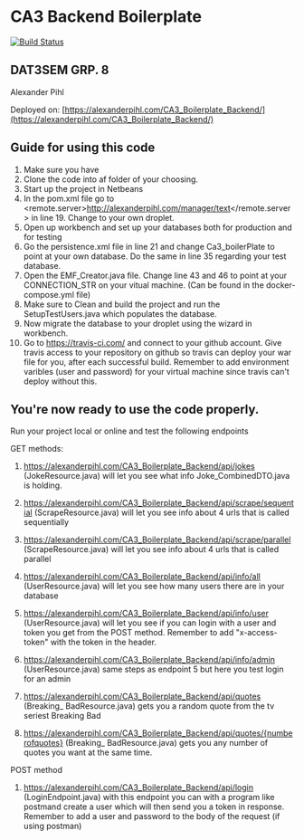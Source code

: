 # CA3 Backend Boilerplate 
[![Build Status](https://app.travis-ci.com/Jean-Poul/CloudMon_backend.svg?branch=main)](https://app.travis-ci.com/Jean-Poul/CloudMon_backend)

## DAT3SEM GRP. 8
Alexander Pihl

Deployed on: [https://alexanderpihl.com/CA3_Boilerplate_Backend/](https://alexanderpihl.com/CA3_Boilerplate_Backend/)

## Guide for using this code
1. Make sure you have 
2. Clone the code into af folder of your choosing.
3. Start up the project in Netbeans
4. In the pom.xml file go to <remote.server>http://alexanderpihl.com/manager/text</remote.server> in line 19. Change to your own droplet.
5. Open up workbench and set up your databases both for production and for testing
6. Go the persistence.xml file in line 21 and change Ca3_boilerPlate to point at your own database. Do the same in line 35 regarding your test database.
7. Open the EMF_Creator.java file. Change line 43 and 46 to point at your CONNECTION_STR on your vitual machine. (Can be found in the docker-compose.yml file)
8. Make sure to Clean and build the project and run the SetupTestUsers.java which populates the database. 
9. Now migrate the database to your droplet using the wizard in workbench.
10. Go to https://travis-ci.com/ and connect to your github account. Give travis access to your repository on github so travis can deploy your war file for you, after each successful build. Remember to add environment varibles (user and password) for your virtual machine since travis can't deploy without this.
    
## You're now ready to use the code properly.
Run your project local or online and test the following endpoints


GET methods:

1. https://alexanderpihl.com/CA3_Boilerplate_Backend/api/jokes (JokeResource.java) will let you see what info Joke_CombinedDTO.java is holding.

2. https://alexanderpihl.com/CA3_Boilerplate_Backend/api/scrape/sequential (ScrapeResource.java) will let you see info about 4 urls that is called sequentially

3. https://alexanderpihl.com/CA3_Boilerplate_Backend/api/scrape/parallel (ScrapeResource.java) will let you see info about 4 urls that is called parallel

4. https://alexanderpihl.com/CA3_Boilerplate_Backend/api/info/all (UserResource.java) will let you see how many users there are in your database

5. https://alexanderpihl.com/CA3_Boilerplate_Backend/api/info/user (UserResource.java) will let you see if you can login with a user and token you get from the POST method. Remember to add "x-access-token" with the token in the header.

6. https://alexanderpihl.com/CA3_Boilerplate_Backend/api/info/admin (UserResource.java) same steps as endpoint 5 but here you test login for an admin

7. https://alexanderpihl.com/CA3_Boilerplate_Backend/api/quotes (Breaking_ BadResource.java) gets you a random quote from the tv seriest Breaking Bad

8. https://alexanderpihl.com/CA3_Boilerplate_Backend/api/quotes/{numberofquotes} (Breaking_ BadResource.java) gets you any number of quotes you want at the same time.

POST method

1. https://alexanderpihl.com/CA3_Boilerplate_Backend/api/login (LoginEndpoint.java) with this endpoint you can with a program like postmand create a user which will then send you a token in response. Remember to add a user and password to the body of the request (if using postman)
